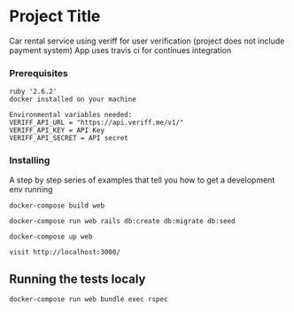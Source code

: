 # Project Title

Car rental service using veriff for user verification
(project does not include payment system)
App uses travis ci for continues integration

### Prerequisites

```
ruby '2.6.2'
docker installed on your machine

Environmental variables needed: 
VERIFF_API_URL = "https://api.veriff.me/v1/"
VERIFF_API_KEY = API Key
VERIFF_API_SECRET = API secret
```

### Installing

A step by step series of examples that tell you how to get a development env running
```
docker-compose build web
```
```
docker-compose run web rails db:create db:migrate db:seed
```
```
docker-compose up web
```
```
visit http://localhost:3000/
```

## Running the tests localy
```
docker-compose run web bundle exec rspec
```
